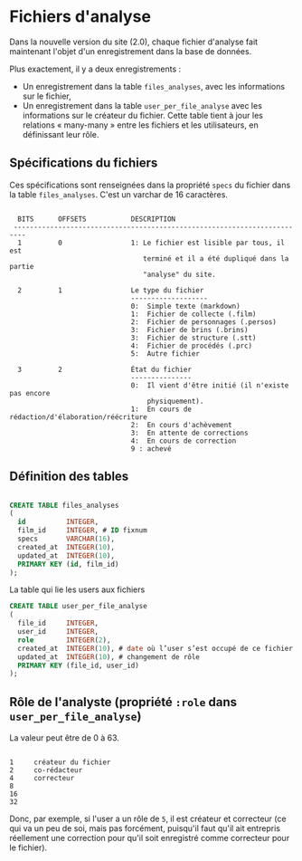 # Fichiers d'analyse

Dans la nouvelle version du site (2.0), chaque fichier d'analyse fait maintenant l'objet d'un enregistrement dans la base de données.

Plus exactement, il y a deux enregistrements :

* Un enregistrement dans la table `files_analyses`, avec les informations sur le fichier,
* Un enregistrement dans la table `user_per_file_analyse` avec les informations sur le créateur du fichier. Cette table tient à jour les relations « many-many » entre les fichiers et les utilisateurs, en définissant leur rôle.

## Spécifications du fichiers

Ces spécifications sont renseignées dans la propriété `specs` du fichier dans la table `files_analyses`. C'est un varchar de 16 caractères.

```

  BITS      OFFSETS           DESCRIPTION
 -------------------------------------------------------------------------
  1         0                 1: Le fichier est lisible par tous, il est
                                 terminé et il a été dupliqué dans la partie
                                 "analyse" du site.

  2         1                 Le type du fichier
                              -------------------
                              0:  Simple texte (markdown)
                              1:  Fichier de collecte (.film)
                              2:  Fichier de personnages (.persos)
                              3:  Fichier de brins (.brins)
                              3:  Fichier de structure (.stt)
                              4:  Fichier de procédés (.prc)
                              5:  Autre fichier

  3         2                 État du fichier
                              ---------------
                              0:  Il vient d'être initié (il n'existe pas encore
                                  physiquement).
                              1:  En cours de rédaction/d'élaboration/réécriture
                              2:  En cours d'achèvement
                              3:  En attente de corrections
                              4:  En cours de correction
                              9 : achevé

```

## Définition des tables


```sql

CREATE TABLE files_analyses
(
  id          INTEGER,
  film_id     INTEGER, # ID fixnum
  specs       VARCHAR(16),
  created_at  INTEGER(10),
  updated_at  INTEGER(10),
  PRIMARY KEY (id, film_id)
);
```

La table qui lie les users aux fichiers

```sql
CREATE TABLE user_per_file_analyse
(
  file_id     INTEGER,
  user_id     INTEGER,
  role        INTEGER(2),
  created_at  INTEGER(10), # date où l’user s’est occupé de ce fichier
  updated_at  INTEGER(10), # changement de rôle
  PRIMARY KEY (file_id, user_id)
);
```

## Rôle de l'analyste (propriété `:role` dans `user_per_file_analyse`)

La valeur peut être de 0 à 63.

```

1     créateur du fichier
2     co-rédacteur
4     correcteur
8
16
32

```

Donc, par exemple, si l'user a un rôle de `5`, il est créateur et correcteur (ce qui va un peu de soi, mais pas forcément, puisqu'il faut qu'il ait entrepris réellement une correction pour qu'il soit enregistré comme correcteur pour le fichier).
